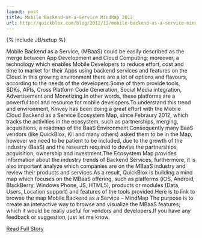 ```yaml
---
layout: post
title: Mobile Backend-as-a-Service MindMap 2012
url: http://quickblox.com/blog/2012/12/mobile-backend-as-a-service-mindmap-2012/
---
```

{% include JB/setup %}<p>Mobile Backend as a Service, (MBaaS) could be easily described as the merge between App Development and Cloud Computing; moreover, a technology which enables Mobile Developers to reduce effort, cost and time to market for their Apps using backend services and features on the Cloud.In this growing environment there are a lot of options and flavours, according to the needs of the developers.Some of them provide tools, SDKs, APIs, Cross Platform Code Generation, Social Media integration, Advertisement and Monetizing.In other words, these platforms are a powerful tool and resource for mobile developers.To understand this trend and environment, Kinvey has been doing a great effort with the Mobile Cloud Backend as a Service Ecosystem Map, since Febraury 2012, which tracks the activities in the ecosystem, such as partnerships, merging, acquisitions, a roadmap of the BaaS Environment.Consequently many BaaS vendors (like QuickBlox, Kii and many others) asked them to be in the Map, however we need to be patient to be included, due to the growth of the industry (BaaS) and the research required to devise the partnerships, acquisition, ownership and investment.The Ecosystem Map provides information about the industry trends of Backend Services, furthermore, it is also important analyze which companies are on the MBaaS industry and review their products and services.As a result, QuickBlox is building a mind map which focuses on the MBaaS offering, such as platforms (iOS, Android, BlackBerry, Windows Phone, JS, HTML5), products or modules (Data, Users, Location support) and features of the tools provided.Here is to link to browse the map
  Mobile Backend as a Service – MindMap
 The purpose is to create an interactive way to browse and visualize the MBaaS features; which it would be really useful for vendors and developers.If you have any feedback or suggestion, just let me know.</p>
<p><a href="http://quickblox.com/blog/2012/12/mobile-backend-as-a-service-mindmap-2012/">Read Full Story</a></p>
